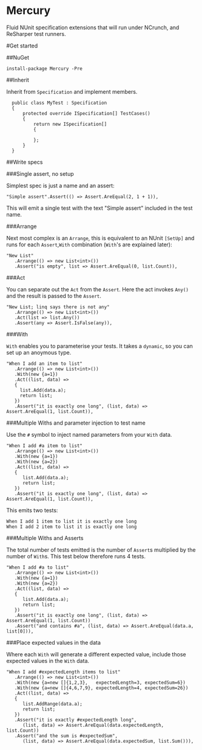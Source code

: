 # Mercury
Fluid NUnit specification extensions that will run under NCrunch, and ReSharper test runners.

#Get started

##NuGet

```
install-package Mercury -Pre
```

##Inherit

Inherit from `Specification` and implement members.

```
  public class MyTest : Specification
  {
      protected override ISpecification[] TestCases()
      {
          return new ISpecification[]
          {

          };
      }
  }
```

##Write specs

###Single assert, no setup

Simplest spec is just a name and an assert:

```
"Simple assert".Assert(() => Assert.AreEqual(2, 1 + 1)),
```

This will emit a single test with the text "Simple assert" included in the test name.

###Arrange

Next most complex is an `Arrange`, this is equivalent to an NUnit `[SetUp]` and runs for each `Assert`,`With` combination (`With`'s are explained later):

```
"New List"
   .Arrange(() => new List<int>())
   .Assert("is empty", list => Assert.AreEqual(0, list.Count)),
```

###Act

You can separate out the `Act` from the `Assert`. Here the act invokes `Any()` and the result is passed to the `Assert`.

```
"New List; linq says there is not any"
   .Arrange(() => new List<int>())
   .Act(list => list.Any())
   .Assert(any => Assert.IsFalse(any)),
```

###With

`With` enables you to parameterise your tests. It takes a `dynamic`, so you can set up an anoymous type.

```
"When I add an item to list"
   .Arrange(() => new List<int>())
   .With(new {a=1})
   .Act((list, data) =>
   {
     list.Add(data.a);
     return list;
   })
   .Assert("it is exactly one long", (list, data) => Assert.AreEqual(1, list.Count)),
```

###Multiple Withs and parameter injection to test name

Use the `#` symbol to inject named parameters from your `With` data.

```
"When I add #a item to list"
   .Arrange(() => new List<int>())
   .With(new {a=1})
   .With(new {a=2})
   .Act((list, data) =>
   {
      list.Add(data.a);
      return list;
   })
   .Assert("it is exactly one long", (list, data) => Assert.AreEqual(1, list.Count)),
```

This emits two tests:

```
When I add 1 item to list it is exactly one long
When I add 2 item to list it is exactly one long
```

###Multiple Withs and Asserts

The total number of tests emitted is the number of `Assert`s multiplied by the number of `With`s. This test below therefore runs 4 tests.

```
"When I add #a to list"
   .Arrange(() => new List<int>())
   .With(new {a=1})
   .With(new {a=2})
   .Act((list, data) =>
   {
      list.Add(data.a);
      return list;
   })
   .Assert("it is exactly one long", (list, data) => Assert.AreEqual(1, list.Count))
   .Assert("and contains #a", (list, data) => Assert.AreEqual(data.a, list[0])),
```

###Place expected values in the data

Where each `With` will generate a different expected value, include those expected values in the `With` data.

```
"When I add #expectedLength items to list"
   .Arrange(() => new List<int>())
   .With(new {a=new []{1,2,3},   expectedLength=3, expectedSum=6})
   .With(new {a=new []{4,6,7,9}, expectedLength=4, expectedSum=26})
   .Act((list, data) =>
   {
      list.AddRange(data.a);
      return list;
   })
   .Assert("it is exactly #expectedLength long",
      (list, data) => Assert.AreEqual(data.expectedLength, list.Count))
   .Assert("and the sum is #expectedSum",
      (list, data) => Assert.AreEqual(data.expectedSum, list.Sum())),
```
